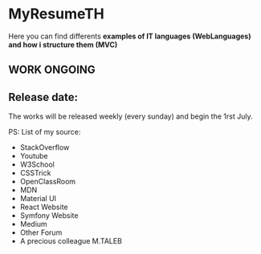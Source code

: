 # MyResumeTH
Here you can find differents **examples of IT languages (WebLanguages) and how i structure them (MVC)**
## **WORK ONGOING**
## **Release date:**
The works will be released weekly (every sunday) and begin the 1rst July.

PS:
List of my source:
- StackOverflow
- Youtube
- W3School
- CSSTrick
- OpenClassRoom
- MDN
- Material UI
- React Website
- Symfony Website
- Medium
- Other Forum
- A precious colleague M.TALEB


